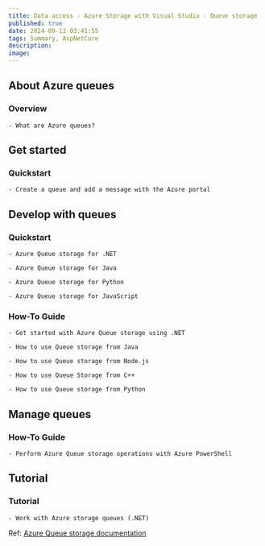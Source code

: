 ```yaml
---
title: Data access - Azure Storage with Visual Studio - Queue storage
published: true
date: 2024-09-12 03:41:55
tags: Summary, AspNetCore
description: 
image:
---
```

## About Azure queues

### Overview

    - What are Azure queues?

## Get started

### Quickstart

    - Create a queue and add a message with the Azure portal

## Develop with queues

### Quickstart

    - Azure Queue storage for .NET

    - Azure Queue storage for Java

    - Azure Queue storage for Python

    - Azure Queue storage for JavaScript

### How-To Guide

    - Get started with Azure Queue storage using .NET

    - How to use Queue storage from Java

    - How to use Queue storage from Node.js

    - How to use Queue Storage from C++

    - How to use Queue storage from Python

## Manage queues

### How-To Guide

    - Perform Azure Queue storage operations with Azure PowerShell

## Tutorial

### Tutorial

    - Work with Azure storage queues (.NET)

Ref: [Azure Queue storage documentation](https://learn.microsoft.com/en-us/azure/visual-studio/vs-storage-aspnet5-getting-started-queues?toc=%2Faspnet%2Fcore%2Ftoc.json&bc=%2Faspnet%2Fcore%2Fbreadcrumb%2Ftoc.json&view=aspnetcore-8.0)